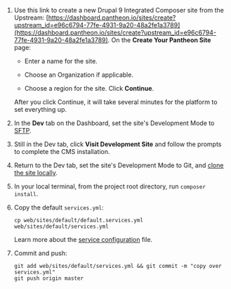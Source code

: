 1. Use this link to create a new Drupal 9 Integrated Composer site from the Upstream: [https://dashboard.pantheon.io/sites/create?upstream_id=e96c6794-77fe-4931-9a20-48a2fe1a3789](https://dashboard.pantheon.io/sites/create?upstream_id=e96c6794-77fe-4931-9a20-48a2fe1a3789). On the **Create Your Pantheon Site** page:

   - Enter a name for the site.

   - Choose an Organization if applicable.

   - Choose a region for the site. Click **Continue**.

   After you click Continue, it will take several minutes for the platform to set everything up.

1. In the **<span class="glyphicons glyphicons-wrench"></span> Dev** tab on the Dashboard, set the site's Development Mode to [SFTP](/sftp#sftp-mode).

1. Still in the Dev tab, click **Visit Development Site** and follow the prompts to complete the CMS installation.

1. Return to the Dev tab, set the site's Development Mode to Git, and [clone the site locally](/local-development#get-the-code).

1. In your local terminal, from the project root directory, run `composer install`.

1. Copy the default `services.yml`:

   ```bash{promptUser: user}
   cp web/sites/default/default.services.yml web/sites/default/services.yml
   ```

   Learn more about the [service configuration](/services-yml#create-and-modify-servicesyml) file.

1. Commit and push:

   ```bash{promptUser: user}
   git add web/sites/default/services.yml && git commit -m "copy over services.yml"
   git push origin master
   ```
